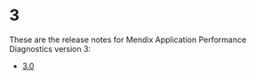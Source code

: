 # 3

These are the release notes for Mendix Application Performance Diagnostics version 3:

* [3.0](apd-3.0)